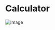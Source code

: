 ﻿# Calculator
![image](https://github.com/mamaaak/Calculator/assets/94784271/a2588715-4d12-447f-aea3-0ca89e6c92ea)


